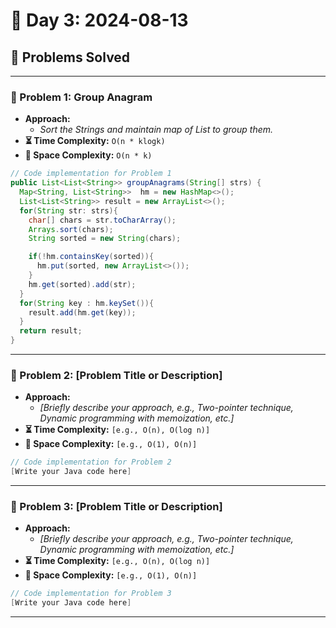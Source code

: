 
# 📅 Day 3: 2024-08-13

## 🚀 Problems Solved

---

### 🧩 Problem 1: Group Anagram
- **Approach:**
  - *Sort the Strings and maintain map of List to group them.*
- **⏳ Time Complexity:** `O(n * klogk)`
- **💾 Space Complexity:** `O(n * k)`

```java
// Code implementation for Problem 1
public List<List<String>> groupAnagrams(String[] strs) {
  Map<String, List<String>>  hm = new HashMap<>();
  List<List<String>> result = new ArrayList<>();
  for(String str: strs){
    char[] chars = str.toCharArray();
    Arrays.sort(chars);
    String sorted = new String(chars);

    if(!hm.containsKey(sorted)){
      hm.put(sorted, new ArrayList<>());
    }
    hm.get(sorted).add(str);
  }
  for(String key : hm.keySet()){
    result.add(hm.get(key));
  }
  return result;
}
```

---

### 🧩 Problem 2: [Problem Title or Description]
- **Approach:**
  - *[Briefly describe your approach, e.g., Two-pointer technique, Dynamic programming with memoization, etc.]*
- **⏳ Time Complexity:** `[e.g., O(n), O(log n)]`
- **💾 Space Complexity:** `[e.g., O(1), O(n)]`

```java
// Code implementation for Problem 2
[Write your Java code here]
```

---

### 🧩 Problem 3: [Problem Title or Description]
- **Approach:**
  - *[Briefly describe your approach, e.g., Two-pointer technique, Dynamic programming with memoization, etc.]*
- **⏳ Time Complexity:** `[e.g., O(n), O(log n)]`
- **💾 Space Complexity:** `[e.g., O(1), O(n)]`

```java
// Code implementation for Problem 3
[Write your Java code here]
```

---

